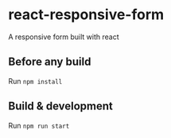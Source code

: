 # react-responsive-form
A responsive form built with react

## Before any build

Run `npm install`

## Build & development

Run `npm run start`
